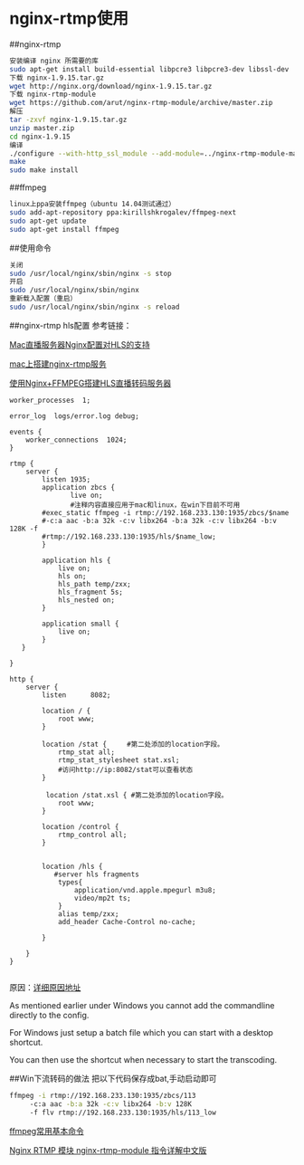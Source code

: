 # nginx-rtmp使用
##nginx-rtmp
```bash
安装编译 nginx 所需要的库
sudo apt-get install build-essential libpcre3 libpcre3-dev libssl-dev
下载 nginx-1.9.15.tar.gz
wget http://nginx.org/download/nginx-1.9.15.tar.gz
下载 nginx-rtmp-module
wget https://github.com/arut/nginx-rtmp-module/archive/master.zip
解压
tar -zxvf nginx-1.9.15.tar.gz
unzip master.zip
cd nginx-1.9.15
编译
./configure --with-http_ssl_module --add-module=../nginx-rtmp-module-master
make
sudo make install
```
##ffmpeg
```bash
linux上ppa安装ffmpeg（ubuntu 14.04测试通过）
sudo add-apt-repository ppa:kirillshkrogalev/ffmpeg-next
sudo apt-get update
sudo apt-get install ffmpeg
```
##使用命令
```bash
关闭
sudo /usr/local/nginx/sbin/nginx -s stop  
开启
sudo /usr/local/nginx/sbin/nginx
重新载入配置（重启）
sudo /usr/local/nginx/sbin/nginx -s reload
```
##nginx-rtmp hls配置
参考链接：

[Mac直播服务器Nginx配置对HLS的支持](http://www.cnblogs.com/jys509/p/5653720.html)

[mac上搭建nginx-rtmp服务](http://www.cnblogs.com/jys509/p/5649066.html)

[使用Nginx+FFMPEG搭建HLS直播转码服务器 ](http://blog.csdn.net/wutong_login/article/details/42292787)

```
worker_processes  1;

error_log  logs/error.log debug;

events {
    worker_connections  1024;
}

rtmp {
    server {
        listen 1935;
		application zbcs {
               live on;
               #注释内容直接应用于mac和linux，在win下目前不可用
		#exec_static ffmpeg -i rtmp://192.168.233.130:1935/zbcs/$name 
		#-c:a aac -b:a 32k -c:v libx264 -b:a 32k -c:v libx264 -b:v 128K -f
		#rtmp://192.168.233.130:1935/hls/$name_low;
		}
				
        application hls {
            live on;
		    hls on;  
		    hls_path temp/zxx;  
		    hls_fragment 5s;
			hls_nested on;
        }
       	
		application small {
            live on;
		}
   }

}

http {
    server {
        listen      8082;
		
        location / {
            root www;
        }
		
		location /stat {     #第二处添加的location字段。
            rtmp_stat all;
			rtmp_stat_stylesheet stat.xsl;
			#访问http://ip:8082/stat可以查看状态
		}

         location /stat.xsl { #第二处添加的location字段。
			root www;
		}
		
		location /control {    
            rtmp_control all;    
        }    
  
				
		location /hls {  
           #server hls fragments  
			types{  
				application/vnd.apple.mpegurl m3u8;  
				video/mp2t ts;  
			}  
			alias temp/zxx;
			add_header Cache-Control no-cache;
			
        }  

    }
}


```
原因：[详细原因地址](https://helping-squad.com/transcoding-your-video-with-nginx/)

As mentioned earlier under Windows you cannot add the commandline directly to the config. 

For Windows just setup a batch file which you can start with a desktop shortcut.

 You can then use the shortcut when necessary to start the transcoding.
 
 ##Win下流转码的做法
 把以下代码保存成bat,手动启动即可
 ```bash
 ffmpeg -i rtmp://192.168.233.130:1935/zbcs/113  
      -c:a aac -b:a 32k -c:v libx264 -b:v 128K
      -f flv rtmp://192.168.233.130:1935/hls/113_low 

 ```
 
 [ffmpeg常用基本命令](http://www.cnblogs.com/wainiwann/p/4128154.html)
 
 [Nginx RTMP 模块 nginx-rtmp-module 指令详解中文版](http://blog.csdn.net/defonds/article/details/9274479/)
 







